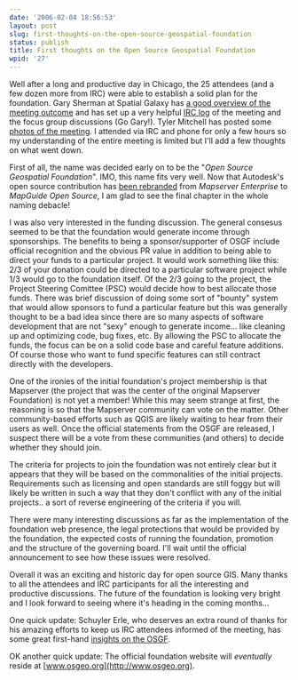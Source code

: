 ```yaml
---
date: '2006-02-04 18:56:53'
layout: post
slug: first-thoughts-on-the-open-source-geospatial-foundation
status: publish
title: First thoughts on the Open Source Geospatial Foundation
wpid: '27'
---
```


Well after a long and productive day in Chicago, the 25 attendees (and a few dozen more from IRC) were able to establish a solid plan for the foundation. Gary Sherman at Spatial Galaxy has [a good overview of the meeting outcome](http://spatialgalaxy.net/?p=8) and has set up a very helpful [IRC log](http://logs.qgis.org/geofoundation/) of the meeting and the focus group discussions (Go Gary!).  Tyler Mitchell has posted some [photos of the meeting](http://www1.mapserverfoundation.org/chicago-pics/images.html). I attended via IRC and phone for only a few hours so my understanding of the entire meeting is limited but I'll add a few thoughts on what went down.
  
First of all, the name was decided early on to be the "_Open Source Geospatial Foundation_". IMO, this name fits very well. Now that Autodesk's open source contribution has [ been rebranded](http://www.oreillynet.com/pub/wlg/9055?wlg=yes) from _Mapserver Enterprise_ to _MapGuide Open Source_, I am glad to see the final chapter in the whole naming debacle! 

I was also very interested in the funding discussion. The general consesus seemed to be that the foundation would generate income through sponsorships. The benefits to being a sponsor/supporter of OSGF include official recognition and the obvious PR value in addition to being able to direct your funds to a particular project. It would work something like this: 2/3 of your donation could be directed to a particular software project while 1/3 would go to the foundation itself. Of the 2/3 going to the project, the Project Steering Comittee (PSC) would decide how to best allocate those funds. There was brief discussion of doing some sort of "bounty" system that would allow sponsors to fund a particular feature but this was generally thought to be a bad idea since there are so many aspects of software development that are not "sexy" enough to generate income... like cleaning up and optimizing code, bug fixes, etc. By allowing the PSC to allocate the funds, the focus can be on a solid code base and careful feature additions. Of course those who want to fund specific features can still contract directly with the developers.

One of the ironies of the initial foundation's project membership is that Mapserver (the project that was the center of the original Mapserver Foundation) is not yet a member! While this may seem strange at first, the reasoning is so that the Mapserver community can vote on the matter. Other community-based efforts such as QGIS are likely waiting to hear from their users as well. Once the official statements from the OSGF are released, I suspect there will be a vote from these communities (and others) to decide whether they should join.

The criteria for projects to join the foundation was not entirely clear but it appears that they will be based on the commonalities of the initial projects. Requirements such as licensing and open standards are still foggy but will likely be written in such a way that they don't conflict with any of the initial projects.. a sort of reverse engineering of the criteria if you will. 

There were many interesting discussions as far as the implementation of the foundation web presence, the legal protections that would be provided by the foundation, the expected costs of running the foundation, promotion and the structure of the governing board. I'll wait until the official announcement to see how these issues were resolved.

Overall it was an exciting and historic day for open source GIS. Many thanks to all the attendees and IRC participants for all the interesting and productive discussions. The future of the foundation is looking very bright and I look forward to seeing where it's heading in the coming months...

One quick update: Schuyler Erle, who deserves an extra round of thanks for his amazing efforts to keep us IRC attendees informed of the meeting, has some great first-hand [insights on the OSGF](http://mappinghacks.com/index.cgi/2006/02/04#osgeo-foundation).

OK another quick update: The official foundation website will _eventually_ reside at [www.osgeo.org](http://www.osgeo.org). 



